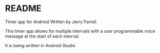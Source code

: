 # README #

Timer app for Android
Written by Jerry Farrell

This timer app allows for multiple intervals with a user programmable voice message at the start of each interval.

It is being written in Android Studio